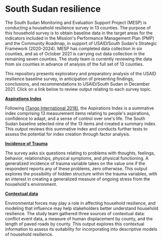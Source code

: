 # South Sudan resilience

The South Sudan Monitoring and Evaluation Support Project (MESP) is conducting a household resilience survey in 13 counties. The purpose of this household survey is to obtain baseline data in the target areas for the indicators included in the Mission's Performance Management Plan (PMP) and the Community Roadmap, in support of USAID/South Sudan's Strategic Framework (2020-2024). MESP has completed data collection in six counties, and as of October 2021 is carrying out data collection in the remaining seven counties. The study team is currently reviewing the data from six counties in advance of analysis of the full set of 13 counties. 

This repository presents exploratory and preparatory analysis of the USAID resilience baseline survey, in anticipation of presenting findings, conclusions, and recommendations to USAID/South Sudan in December 2021. Click on a link below to review output relating to each survey topic. 

[**Aspirations Index**](https://managementsystemsintl.github.io/South-Sudan-resilience/code/South-Sudan-resilience---Aspirations-explore.html)

Following [(Tango International 2018)](https://www.fsnnetwork.org/sites/default/files/Methodology_Guide_Nov2018508.pdf), the Aspirations Index is a summative index comprising 13 measurement items relating to people's aspirations, confidence to adapt, and a sense of control over one's life. The South Sudan baseline selected nine of the 13 items and created a summary index. This output reviews this summative index and conducts further tests to assess the potential for index creation through factor analysis. 

[**Incidence of Trauma**](https://managementsystemsintl.github.io/South-Sudan-resilience/code/South-Sudan-resilience---Trauma-explore.html)

The survey asks six questions relating to problems with thoughts, feelings, behavior, relationships, physical symptoms, and physical functioning. A generalized incidence of trauma variable takes on the value one if the respondent reports any of these problems, zero otherwise. This output explores the possibility of hidden structure within the trauma variables, with an interest in creating a generalized measure of ongoing stress from the household's environment. 

[**Contextual data**](https://managementsystemsintl.github.io/South-Sudan-resilience/code/South-Sudan-resilience---contextual-data-explore.html)

Environmental forces may play a role in affecting household resilience, and modeling that influence may help stakeholders better understand household resilience. The study team gathered three sources of contextual data: conflict event data, a measure of human displacement by county, and the length of paved roads by county. This output  explores this contextual information to assess its suitability for incorporating into descriptive models of household resilience. 


